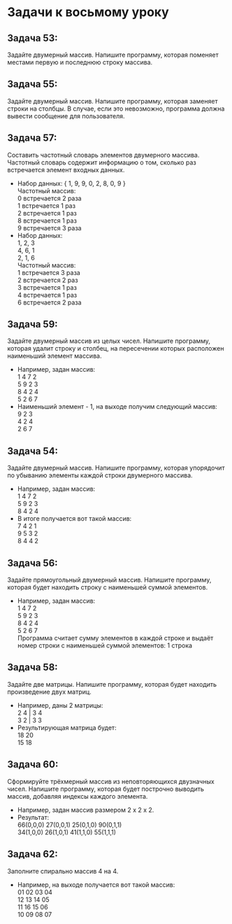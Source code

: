 # Задачи к восьмому уроку

## **Задача 53:**
Задайте двумерный массив. Напишите программу, которая поменяет местами первую и последнюю строку массива.  

## **Задача 55:**
Задайте двумерный массив. Напишите программу, которая заменяет строки на столбцы. В случае, если это невозможно, программа должна вывести сообщение для пользователя.  

## **Задача 57:**
Составить частотный словарь элементов двумерного массива. Частотный словарь содержит информацию о том, сколько раз встречается элемент входных данных.  
* Набор данных: { 1, 9, 9, 0, 2, 8, 0, 9 }  
Частотный массив:  
0 встречается 2 раза  
1 встречается 1 раз  
2 встречается 1 раз  
8 встречается 1 раз  
9 встречается 3 раза  
* Набор данных:  
1, 2, 3  
4, 6, 1  
2, 1, 6  
Частотный массив:  
1 встречается 3 раза  
2 встречается 2 раз  
3 встречается 1 раз  
4 встречается 1 раз  
6 встречается 2 раза  

## **Задача 59:**
Задайте двумерный массив из целых чисел. Напишите программу, которая удалит строку и столбец, на пересечении которых расположен наименьший элемент массива.
* Например, задан массив:  
1 4 7 2  
5 9 2 3  
8 4 2 4  
5 2 6 7  
* Наименьший элемент - 1, на выходе получим следующий массив:  
9 2 3  
4 2 4  
2 6 7  

## **Задача 54:**
Задайте двумерный массив. Напишите программу, которая упорядочит по убыванию элементы каждой строки двумерного массива.
* Например, задан массив:  
1 4 7 2  
5 9 2 3  
8 4 2 4  
* В итоге получается вот такой массив:  
7 4 2 1  
9 5 3 2  
8 4 4 2  

## **Задача 56:**
Задайте прямоугольный двумерный массив. Напишите программу, которая будет находить строку с наименьшей суммой элементов.
* Например, задан массив:  
1 4 7 2  
5 9 2 3  
8 4 2 4  
5 2 6 7  
Программа считает сумму элементов в каждой строке и выдаёт номер строки с наименьшей суммой элементов: 1 строка  

## **Задача 58:**
Задайте две матрицы. Напишите программу, которая будет находить произведение двух матриц.
* Например, даны 2 матрицы:  
2 4 | 3 4  
3 2 | 3 3  
* Результирующая матрица будет:  
18 20  
15 18  

## **Задача 60:**
Сформируйте трёхмерный массив из неповторяющихся двузначных чисел. Напишите программу, которая будет построчно выводить массив, добавляя индексы каждого элемента.
* Например, задан массив размером 2 x 2 x 2.  
* Результат:  
66(0,0,0) 27(0,0,1) 25(0,1,0) 90(0,1,1)  
34(1,0,0) 26(1,0,1) 41(1,1,0) 55(1,1,1)  

## **Задача 62:**
Заполните спирально массив 4 на 4.
* Например, на выходе получается вот такой массив:  
01 02 03 04  
12 13 14 05  
11 16 15 06  
10 09 08 07  


